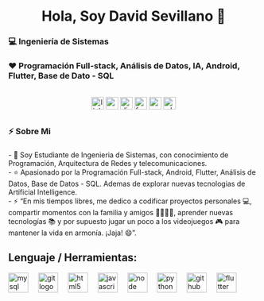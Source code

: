 <!--## Hi there 👋-->

<!--
**D-SEVILLA/D-SEVILLA** is a ✨ _special_ ✨ repository because its `README.md` (this file) appears on your GitHub profile.

Here are some ideas to get you started:

- 🔭 I’m currently working on ...
- 🌱 I’m currently learning ...
- 👯 I’m looking to collaborate on ...
- 🤔 I’m looking for help with ...
- 💬 Ask me about ...
- 📫 How to reach me: ...
- 😄 Pronouns: ...
- ⚡ Fun fact: ...
-->

### <h1 align="center"> Hola, Soy David Sevillano 👋</h1>

### 💻 Ingeniería de Sistemas

### ❤️ Programación Full-stack, Análisis de Datos, IA, Android, Flutter, Base de Dato - SQL
<br>
<div align="center">
  <img src="https://img.shields.io/static/v1?message=LinkedIn&logo=linkedin&label=&color=0077B5&logoColor=white&labelColor=&style=for-the-badge" height="25" alt="linkedin logo"  />
  <img src="https://img.shields.io/static/v1?message=Youtube&logo=youtube&label=&color=FF0000&logoColor=white&labelColor=&style=for-the-badge" height="25" alt="youtube logo"  />
  <img src="https://img.shields.io/static/v1?message=Discord&logo=discord&label=&color=7289DA&logoColor=white&labelColor=&style=for-the-badge" height="25" alt="discord logo"  />
  <img src="https://img.shields.io/static/v1?message=Facebook&logo=facebook&label=&color=1877F2&logoColor=white&labelColor=&style=for-the-badge" height="25" alt="facebook logo"  />
  <img src="https://img.shields.io/static/v1?message=PayPal&logo=paypal&label=&color=00457C&logoColor=white&labelColor=&style=for-the-badge" height="25" alt="paypal logo"  />
  <img src="https://img.shields.io/static/v1?message=Whatsapp&logo=whatsapp&label=&color=25D366&logoColor=white&labelColor=&style=for-the-badge" height="25" alt="whatsapp logo"  />
  
</div>

##

<h3 align="left"> ⚡ Sobre Mi</h3>

###

<p align="left">
- 📗 Soy Estudiante de Ingenieria de Sistemas, con conocimiento de Programación, Arquitectura de Redes y telecomunicaciones.
<br>
- ⭐️ Apasionado por la Programación Full-stack, Android, Flutter, Análisis de Datos, Base de Datos - SQL. Ademas de explorar nuevas tecnologias de Artificial Intelligence.
<br>
- ⚡ “En mis tiempos libres, me dedico a codificar proyectos personales 💻, compartir momentos con la familia y amigos 👨‍👩‍👧‍👦, aprender nuevas tecnologías 📚 y por supuesto jugar un poco a los videojuegos 🎮 para mantener la vida en armonía. ¡Jaja! 😄”.</p>

## Lenguaje / Herramientas:

<div align="left">
   <img src="https://cdn.jsdelivr.net/gh/devicons/devicon@latest/icons/mysql/mysql-original.svg" 
          height="40" alt="mysql logo"  />
  <img width="12" />
  <img src="https://cdn.jsdelivr.net/gh/devicons/devicon/icons/git/git-original.svg" height="40" alt="git logo"  />
  <img width="12" />
  <img src="https://cdn.jsdelivr.net/gh/devicons/devicon/icons/html5/html5-original.svg" height="40" alt="html5 logo"  />
  <img width="12" />
  <img src="https://cdn.jsdelivr.net/gh/devicons/devicon/icons/javascript/javascript-original.svg" height="40" alt="javascript logo"  />
  <img width="12" />
  <img src="https://cdn.jsdelivr.net/gh/devicons/devicon@latest/icons/nodejs/nodejs-original-wordmark.svg" height="40" alt="node logo"  />
  <img width="12" />
  <img src="https://cdn.jsdelivr.net/gh/devicons/devicon/icons/python/python-original.svg" height="40" alt="python logo"  />
  <img width="12" />
  <img src="https://cdn.jsdelivr.net/gh/devicons/devicon/icons/github/github-original.svg" height="40" alt="github logo"  />
  <img width="12" />
  <img src="https://cdn.jsdelivr.net/gh/devicons/devicon@latest/icons/flutter/flutter-original.svg" height="40" alt="flutter logo"  />
</div>

###
##
